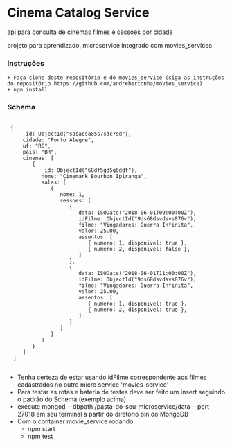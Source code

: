# Cinema Catalog Service
  api para consulta de cinemas filmes e sessoes por cidade
  <p> projeto para aprendizado, microservice integrado com movies_services </p>
  
### Instruções 
    + Faça clone deste repositório e do movies_service (siga as instruções do repositório https://github.com/andrebertonha/movies_service)
    + npm install
    
### Schema
```nodejs
     
 {
     _id: ObjectId("sasacsa85s7sdc7sd"),
     cidade: "Porto Alegre",
     uf: "RS",
     pais: "BR",
     cinemas: [
        {
           _id: ObjectId("68df5gd5g6ddf"),
           nome: "Cinemark Bourbon Ipiranga",
           salas: [
              {
                 nome: 1,
                 sessoes: [
                    {
                       data: ISODate("2018-06-01T09:00:00Z"),
                       idFilme: ObjectId("9ds68dsvdsvs876v"),
                       filme: "Vingadores: Guerra Infinita",
                       valor: 25.00,
                       assentos: [
                          { numero: 1, disponivel: true },
                          { numero: 2, disponivel: false },
                       ]
                    },
                    {
                       data: ISODate("2018-06-01T11:00:00Z"),
                       idFilme: ObjectId("9ds68dsvdsvs876v"),
                       filme: "Vingadores: Guerra Infinita",
                       valor: 25.00,
                       assentos: [
                          { numero: 1, disponivel: true },
                          { numero: 2, disponivel: true },
                       ]
                    }
                 ]
              }
           ]
        }
     ]
  }
     
```
     
 + Tenha certeza de estar usando idFilme correspondente aos filmes cadastrados no outro micro service 'movies_service'
 + Para testar as rotas e bateria de testes deve ser feito um insert seguindo o padrão do Schema (exemplo acima)
 + execute mongod --dbpath /pasta-do-seu-microservice/data --port 27018 em seu terminal a partir do diretório bin do MongoDB
 + Com o container movie_service rodando:
    + npm start
    + npm test
